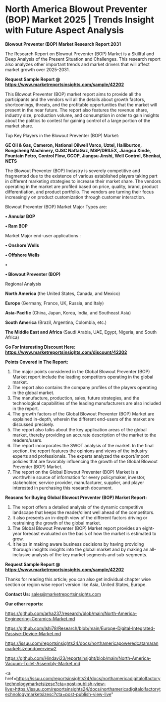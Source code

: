 # North America Blowout Preventer (BOP) Market 2025 | Trends Insight with Future Aspect Analysis

<strong>Blowout Preventer (BOP) Market Research Report 2031</strong>

The Research Report on Blowout Preventer (BOP) Market is a Skillful and Deep Analysis of the Present Situation and Challenges. This research report also analyzes other important trends and market drivers that will affect market growth over 2025-2031.

<strong>Request Sample Report @ <a href=https://www.marketreportsinsights.com/sample/42202>https://www.marketreportsinsights.com/sample/42202</a></strong>

This Blowout Preventer (BOP) market report aims to provide all the participants and the vendors will all the details about growth factors, shortcomings, threats, and the profitable opportunities that the market will present in the near future. The report also features the revenue share, industry size, production volume, and consumption in order to gain insights about the politics to contest for gaining control of a large portion of the market share.

Top Key Players in the Blowout Preventer (BOP) Market:

<strong>GE Oil & Gas, Cameron, National Oilwell Varco, Uztel, Halliburton, Rongsheng Machinery, OJSC NaftaGaz, MSP/DRILEX, Jiangsu Xinde, Fountain Petro, Control Flow, GCOP, Jiangsu Jinshi, Well Control, Shenkai, NETS</strong>

The Blowout Preventer (BOP) Industry is severely competitive and fragmented due to the existence of various established players taking part in different marketing strategies to increase their market share. The vendors operating in the market are profiled based on price, quality, brand, product differentiation, and product portfolio. The vendors are turning their focus increasingly on product customization through customer interaction.

Blowout Preventer (BOP) Market Major Types are:

<strong>•  Annular BOP

•  Ram BOP</strong>

Market Major end-user applications :

<strong>•  Onshore Wells

•  Offshore Wells

•  

•  Blowout Preventer (BOP)</strong>

Regional Analysis

</u><strong><b>North America</b></strong> (the United States, Canada, and Mexico)

<strong><b>Europe </b></strong>(Germany, France, UK, Russia, and Italy)

<strong><b>Asia-Pacific</b></strong> (China, Japan, Korea, India, and Southeast Asia)

<strong><b>South America</b></strong> (Brazil, Argentina, Colombia, etc.)

<strong><b>The Middle East and Africa</b></strong> (Saudi Arabia, UAE, Egypt, Nigeria, and South Africa)

<strong>Go For Interesting Discount Here: <a href=https://www.marketreportsinsights.com/discount/42202>https://www.marketreportsinsights.com/discount/42202</a></strong>

<strong>Points Covered in The Report:</strong>
<ol>
  <li>The major points considered in the Global Blowout Preventer (BOP) Market report include the leading competitors operating in the global market.</li>
  <li>The report also contains the company profiles of the players operating in the global market.</li>
  <li>The manufacture, production, sales, future strategies, and the technological capabilities of the leading manufacturers are also included in the report.</li>
  <li>The growth factors of the Global Blowout Preventer (BOP) Market are explained in-depth, wherein the different end-users of the market are discussed precisely.</li>
  <li>The report also talks about the key application areas of the global market, thereby providing an accurate description of the market to the readers/users.</li>
  <li>The report incorporates the SWOT analysis of the market. In the final section, the report features the opinions and views of the industry experts and professionals. The experts analyzed the export/import policies that are favorably influencing the growth of the Global Blowout Preventer (BOP) Market.</li>
  <li>The report on the Global Blowout Preventer (BOP) Market is a worthwhile source of information for every policymaker, investor, stakeholder, service provider, manufacturer, supplier, and player interested in purchasing this research document.</li>
</ol>
<strong>Reasons for Buying Global Blowout Preventer (BOP) Market Report:</strong>

<ol>
  <li>The report offers a detailed analysis of the dynamic competitive landscape that keeps the reader/client well ahead of the competitors.</li>
  <li>It also presents an in-depth view of the different factors driving or restraining the growth of the global market.</li>
  <li>The Global Blowout Preventer (BOP) Market report provides an eight-year forecast evaluated on the basis of how the market is estimated to grow.</li>
  <li>It helps in making aware business decisions by having providing thorough insights insights into the global market and by making an all-inclusive analysis of the key market segments and sub-segments.</li>
</ol>
<strong>Request Sample Report @ <a href=https://www.marketreportsinsights.com/sample/42202>https://www.marketreportsinsights.com/sample/42202</a></strong>


Thanks for reading this article; you can also get individual chapter wise section or region wise report version like Asia, United States, Europe.

<strong>Contact Us:</strong>
sales@marketreportsinsights.com

<strong>Our other reports:</strong>

<a href=https://github.com/arha237/research/blob/main/North-America-Engineering-Ceramics-Market.md>https://github.com/arha237/research/blob/main/North-America-Engineering-Ceramics-Market.md</a>

<a href=https://github.com/Ishi78/Research/blob/main/Europe-Digital-Integrated-Passive-Device-Market.md>https://github.com/Ishi78/Research/blob/main/Europe-Digital-Integrated-Passive-Device-Market.md</a>

<a href=https://issuu.com/reportsinsights24/docs/northamericapoweredcatamaranmarketsizeandoverview2>https://issuu.com/reportsinsights24/docs/northamericapoweredcatamaranmarketsizeandoverview2</a>

<a href=https://github.com/Hindavi23/reportsinsight/blob/main/North-America-Vacuum-Toilet-Assembly-Market.md>https://github.com/Hindavi23/reportsinsight/blob/main/North-America-Vacuum-Toilet-Assembly-Market.md</a>

<a href=https://issuu.com/reportsinsights24/docs/northamericadigitalolfactorytechnologymarketsizesc?cta=post-publish-view-live>https://issuu.com/reportsinsights24/docs/northamericadigitalolfactorytechnologymarketsizesc?cta=post-publish-view-live</a>"
